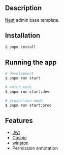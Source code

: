 ## Description

[Nest](https://github.com/nestjs/nest) admin base template.

## Installation

```bash
$ pnpm install
```

## Running the app

```bash
# development
$ pnpm run start

# watch mode
$ pnpm run start:dev

# production mode
$ pnpm run start:prod
```

## Features
- [Jwt](https://github.com/nestjs/jwt)
- [Casbin](https://casbin.org/)
- [winston](https://github.com/gremo/nest-winston)
- Permission annotation